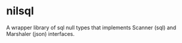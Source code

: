 # nilsql
A wrapper library of sql null types that implements Scanner (sql) and Marshaler (json) interfaces.
